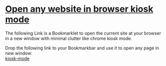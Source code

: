 # [Open any website in browser kiosk mode](https://schobner.github.io/browser-kisok-mode/)
The following Link is a Bookmarklet to open the current site at your browser in a new window with minimal clutter like chrome kiosk mode.

Drop the following link to your Bookmarkbar and use it to open any page in new window:  
[kiosk-mode](javascript:(function()%7Bwindow.open(window.location.href%2C%20'_blank'%2C%20'toolbar%3D0%2Clocation%3D0%2Cmenubar%3D0')%7D)())
